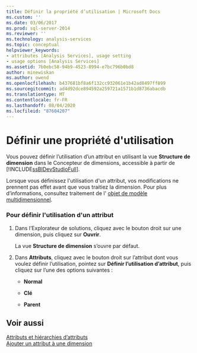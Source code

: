 ```yaml
---
title: Définir la propriété d’utilisation | Microsoft Docs
ms.custom: ''
ms.date: 03/06/2017
ms.prod: sql-server-2014
ms.reviewer: ''
ms.technology: analysis-services
ms.topic: conceptual
helpviewer_keywords:
- attributes [Analysis Services], usage setting
- usage options [Analysis Services]
ms.assetid: 7b0ebc58-94b9-4523-8994-e7bc796b0bd8
author: minewiskan
ms.author: owend
ms.openlocfilehash: b437681bf8a6f132cc932061e1b42ad8497ff899
ms.sourcegitcommit: ad4d92dce894592a259721a1571b1d8736abacdb
ms.translationtype: MT
ms.contentlocale: fr-FR
ms.lasthandoff: 08/04/2020
ms.locfileid: "87604207"
---
```

# <a name="set-usage-property"></a>Définir une propriété d'utilisation
  Vous pouvez définir l’utilisation d’un attribut en utilisant la vue **Structure de dimension** dans le Concepteur de dimensions, accessible à partir de [!INCLUDE[ssBIDevStudioFull](../../includes/ssbidevstudiofull-md.md)].  
  
 Lorsque vous définissez l'utilisation d'un attribut, vos modifications ne prennent pas effet avant que vous traitiez la dimension. Pour plus d’informations, consultez traitement de l' [objet de modèle multidimensionnel](processing-a-multidimensional-model-analysis-services.md).  
  
### <a name="to-set-usage-for-an-attribute"></a>Pour définir l'utilisation d'un attribut  
  
1.  Dans l’Explorateur de solutions, cliquez avec le bouton droit sur une dimension, puis cliquez sur **Ouvrir**.  
  
     La vue **Structure de dimension** s’ouvre par défaut.  
  
2.  Dans **Attributs**, cliquez avec le bouton droit sur l’attribut dont vous voulez définir l’utilisation, pointez sur **Définir l’utilisation d’attribut**, puis cliquez sur l’une des options suivantes :  
  
    -   **Normal**  
  
    -   **Clé**  
  
    -   **Parent**  
  
## <a name="see-also"></a>Voir aussi  
 [Attributs et hiérarchies d’attributs](../multidimensional-models-olap-logical-dimension-objects/attributes-and-attribute-hierarchies.md)   
 [Ajouter un attribut à une dimension](attribute-properties-add-an-attribute-to-a-dimension.md)  
  
  
